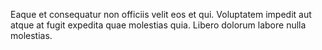 Eaque et consequatur non officiis velit eos et qui. Voluptatem impedit aut atque at fugit expedita quae molestias quia. Libero dolorum labore nulla molestias.